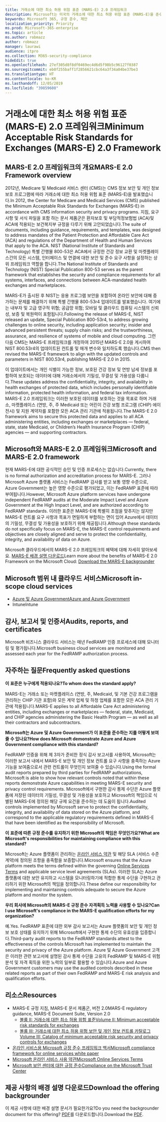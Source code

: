 ```yaml
---
title: 거래소에 대한 최소 허용 위험 표준 (MARS-E) 2.0 프레임워크
description: Microsoft는 미국의 거래소에 대한 최소 허용 위험 표준 (MARS-E)을 준수합니다.
keywords: Microsoft 365, 규정 준수, 제안
localization_priority: Priority
ms.prod: Microsoft-365-enterprise
ms.topic: article
ms.author: robmazz
author: robmazz
manager: laurawi
audience: itpro
ms.collection: M365-security-compliance
hideEdit: true
ms.openlocfilehash: 27ef305d8f8df0469ec4d6d5f98b5c96127f0387
ms.sourcegitcommit: eb0f255baff1f2856621cbc64a3f34a04be37be3
ms.translationtype: HT
ms.contentlocale: ko-KR
ms.lasthandoff: 12/05/2019
ms.locfileid: "39859608"
---
```

# <a name="minimum-acceptable-risk-standards-for-exchanges-mars-e-20-framework"></a><span data-ttu-id="e0e85-104">거래소에 대한 최소 허용 위험 표준 (MARS-E) 2.0 프레임워크</span><span class="sxs-lookup"><span data-stu-id="e0e85-104">Minimum Acceptable Risk Standards for Exchanges (MARS-E) 2.0 Framework</span></span>

## <a name="mars-e-20-framework-overview"></a><span data-ttu-id="e0e85-105">MARS-E 2.0 프레임워크의 개요</span><span class="sxs-lookup"><span data-stu-id="e0e85-105">MARS-E 2.0 Framework overview</span></span>

<span data-ttu-id="e0e85-106">2012년, Medicare 및 Medicaid 서비스 센터 (CMS)는 CMS 정보 보안 및 개인 정보 보호 프로그램에 따라 거래소에 대한 최소 허용 위험 표준 (MARS-E)을 발표했습니다.</span><span class="sxs-lookup"><span data-stu-id="e0e85-106">In 2012, the Center for Medicare and Medicaid Services (CMS) published the Minimum Acceptable Risk Standards for Exchanges (MARS-E) in accordance with CMS information security and privacy programs.</span></span> <span data-ttu-id="e0e85-107">지침, 요구 사항 및 서식 파일을 포함 하는 문서 제품군은 환자보호 및 부담적정보험법 (ACA)및 ACA에 적용되는 보건복지부 규정을 다루기 위해 고안되었습니다.</span><span class="sxs-lookup"><span data-stu-id="e0e85-107">The suite of documents, including guidance, requirements, and templates, was designed to address mandates of the Patient Protection and Affordable Care Act (ACA) and regulations of the Department of Health and Human Services that apply to the ACA.</span></span> <span data-ttu-id="e0e85-108">NIST (National Institute of Standards and Technology) 특별 간행물 800-53은 ACA에서 규정한 건강 정보 교환 및 마켓플레이스간의 모든 시스템, 인터페이스 및 연결에 대한 보안 및 준수 요구 사항을 설정하는 상위 프레임워크 역할을 합니다.</span><span class="sxs-lookup"><span data-stu-id="e0e85-108">The National Institute of Standards and Technology (NIST) Special Publication 800-53 serves as the parent framework that establishes the security and compliance requirements for all systems, interfaces, and connections between ACA-mandated health exchanges and marketplaces.</span></span>

<span data-ttu-id="e0e85-109">MARS-E가 출시된 후 NIST는 응용 프로그램 보안을 포함하여 온라인 보안에 대해 증가하는 문제를 해결하기 위해 특별 간행물 800-53r4 업데이트를 발표했습니다. 여기에는 내부자 및 고급 영구적 위협; 공급망 위험; 모바일 및 클라우드 컴퓨팅 시스템의 신뢰성, 보증 및 복원력이 포함됩니다.</span><span class="sxs-lookup"><span data-stu-id="e0e85-109">Following the release of MARS-E, NIST released an update, Special Publication 800-53r4, to address growing challenges to online security, including application security; insider and advanced persistent threats; supply chain risks; and the trustworthiness, assurance, and resilience of systems of mobile and cloud computing.</span></span> <span data-ttu-id="e0e85-110">그런 다음 CMS는 MARS-E 프레임워크를 개정하여 2015년 MARS-E 2.0을 게시하여 NIST 800.53r4의 업데이트된 컨트롤 및 매개 변수와 일치하도록 했습니다.</span><span class="sxs-lookup"><span data-stu-id="e0e85-110">CMS then revised the MARS-E framework to align with the updated controls and parameters in NIST 800.53r4, publishing MARS-E 2.0 in 2015.</span></span>

<span data-ttu-id="e0e85-111">이 업데이트에서는 개인 식별이 가능한 정보, 보호된 건강 정보 및 연방 납세 정보를 포함하여 보호되는 데이터에 대해 거래소에서의 기밀성, 무결성 및 가용성을 다룹니다.</span><span class="sxs-lookup"><span data-stu-id="e0e85-111">These updates address the confidentiality, integrity, and availability in health exchanges of protected data, which includes personally identifiable information, protected health information, and federal tax information.</span></span> <span data-ttu-id="e0e85-112">MARS-E 2.0 프레임워크는 이러한 보호된 데이터를 보호하는 것을 목표로 하며 거래소, 마켓플레이스 (연방, 주, 주 Medicaid 또는 어린이 건강 보험 프로그램 (CHIP) 에이전시) 및 지원 계약자를 포함한 모든 ACA 관리 기관에 적용됩니다.</span><span class="sxs-lookup"><span data-stu-id="e0e85-112">The MARS-E 2.0 framework aims to secure this protected data and applies to all ACA administering entities, including exchanges or marketplaces — federal, state, state Medicaid, or Children’s Health Insurance Program (CHIP) agencies — and supporting contractors.</span></span>

## <a name="microsoft-and-mars-e-20-framework"></a><span data-ttu-id="e0e85-113">Microsoft와 MARS-E 2.0 프레임워크</span><span class="sxs-lookup"><span data-stu-id="e0e85-113">Microsoft and MARS-E 2.0 framework</span></span>

<span data-ttu-id="e0e85-114">현재 MARS-E에 대한 공식적인 승인 및 인증 프로세스는 없습니다.</span><span class="sxs-lookup"><span data-stu-id="e0e85-114">Currently, there is no formal authorization and accreditation process for MARS-E.</span></span> <span data-ttu-id="e0e85-115">그러나 Microsoft Azure 플랫폼 서비스는 FedRAMP 감사를 받고 보통 영향 수준으로, Azure Government는 높은 영향 수준으로 평가되었고, 이는 FedRAMP 표준에 따라 부여됩니다.</span><span class="sxs-lookup"><span data-stu-id="e0e85-115">However, Microsoft Azure platform services have undergone independent FedRAMP audits at the Moderate Impact Level and Azure Government at the High Impact Level, and are authorized according to FedRAMP standards.</span></span> <span data-ttu-id="e0e85-116">이러한 표준은 MARS-E에 특별히 초점을 맞추지는 않지만 MARS-E 컨트롤 요구 사항과 목표가 면밀하게 부합하는 면이 있어 Azure에서 데이터의 기밀성, 무결성 및 가용성을 보호하기 위해 제공됩니다.</span><span class="sxs-lookup"><span data-stu-id="e0e85-116">Although these standards do not specifically focus on MARS-E, the MARS-E control requirements and objectives are closely aligned and serve to protect the confidentiality, integrity, and availability of data on Azure.</span></span>

<span data-ttu-id="e0e85-117">Microsoft 클라우드에서의 MARS-E 2.0 프레임워크의 혜택에 대해 자세히 알아보세요. [MARS-E 배경 설명 다운로드](https://aka.ms/mars-e-backgrounder)</span><span class="sxs-lookup"><span data-stu-id="e0e85-117">Learn more about the benefits of MARS-E 2.0 Framework on the Microsoft Cloud: [Download the MARS-E backgrounder](https://aka.ms/mars-e-backgrounder)</span></span>

## <a name="microsoft-in-scope-cloud-services"></a><span data-ttu-id="e0e85-118">Microsoft 범위 내 클라우드 서비스</span><span class="sxs-lookup"><span data-stu-id="e0e85-118">Microsoft in-scope cloud services</span></span>

- [<span data-ttu-id="e0e85-119">Azure 및 Azure Government</span><span class="sxs-lookup"><span data-stu-id="e0e85-119">Azure and Azure Government</span></span>](https://aka.ms/AzureCompliance)
- <span data-ttu-id="e0e85-120">Intune</span><span class="sxs-lookup"><span data-stu-id="e0e85-120">Intune</span></span>

## <a name="audits-reports-and-certificates"></a><span data-ttu-id="e0e85-121">감사, 보고서 및 인증서</span><span class="sxs-lookup"><span data-stu-id="e0e85-121">Audits, reports, and certificates</span></span>

<span data-ttu-id="e0e85-122">Microsoft 비즈니스 클라우드 서비스는 매년 FedRAMP 인증 프로세스에 대해 모니터링 및 평가됩니다.</span><span class="sxs-lookup"><span data-stu-id="e0e85-122">Microsoft business cloud services are monitored and assessed each year for the FedRAMP authorization process.</span></span>

## <a name="frequently-asked-questions"></a><span data-ttu-id="e0e85-123">자주하는 질문</span><span class="sxs-lookup"><span data-stu-id="e0e85-123">Frequently asked questions</span></span>

<span data-ttu-id="e0e85-124">**이 표준은 누구에게 적용되나요?**</span><span class="sxs-lookup"><span data-stu-id="e0e85-124">**To whom does the standard apply?**</span></span>

<span data-ttu-id="e0e85-125">MARS-E는 거래소 또는 마켓플레이스 (연방, 주, Medicaid, 및 기본 건강 프로그램을 관리하는 CHIP 기관 포함)와 모든 계약 업체 및 하청 업체를 포함한 모든 ACA 관리 기관에 적용됩니다.</span><span class="sxs-lookup"><span data-stu-id="e0e85-125">MARS-E applies to all Affordable Care Act administering entities, including exchanges or marketplaces — federal, state, Medicaid, and CHIP agencies administering the Basic Health Program — as well as all their contractors and subcontractors.</span></span>

<span data-ttu-id="e0e85-126">**Microsoft는 Azure 및 Azure Government가 이 표준을 준수하는 지를 어떻게 보여줄 수 있나요?**</span><span class="sxs-lookup"><span data-stu-id="e0e85-126">**How does Microsoft demonstrate Azure and Azure Government compliance with this standard?**</span></span>

<span data-ttu-id="e0e85-127">FedRAMP 인증을 위해 제 3자가 준비한 정식 감사 보고서를 사용하여, Microsoft는 이러한 보고서 내에서 MARS-E 보안 및 개인 정보 컨트롤 요구 사항을 충족하는 Azure 기능을 보여줌으로서 관련 컨트롤이 무엇인지 보여줄 수 있습니다.</span><span class="sxs-lookup"><span data-stu-id="e0e85-127">Using the formal audit reports prepared by third parties for FedRAMP authorizations, Microsoft is able to show how relevant controls noted that within these reports demonstrate Azure capabilities in meeting MARS-E security and privacy control requirements.</span></span> <span data-ttu-id="e0e85-128">Microsoft에서 구현한 감사 통제 수단은 Azure 플랫폼에 저장된 데이터의 기밀성, 무결성 및 가용성을 보호하고 Microsoft의 책임으로 식별된 MARS-E에 정의된 해당 규제 요건을 준수하는 데 도움이 됩니다.</span><span class="sxs-lookup"><span data-stu-id="e0e85-128">Audited controls implemented by Microsoft serve to protect the confidentiality, integrity, and availability of data stored on the Azure platform, and correspond to the applicable regulatory requirements defined in MARS-E that have been identified as the responsibility of Microsoft.</span></span>

<span data-ttu-id="e0e85-129">**이 표준에 따른 규정 준수를 유지하기 위한 Microsoft의 책임은 무엇인가요?**</span><span class="sxs-lookup"><span data-stu-id="e0e85-129">**What are Microsoft's responsibilities for maintaining compliance with this standard?**</span></span>

<span data-ttu-id="e0e85-130">Microsoft는 Azure 플랫폼이 관리하는 [온라인 서비스 약관](https://www.microsoftvolumelicensing.com/DocumentSearch.aspx?Mode=3&DocumentTypeId=31) 및 해당 SLA (서비스 수준 계약)에 정의된 조항을 충족함을 보증합니다.</span><span class="sxs-lookup"><span data-stu-id="e0e85-130">Microsoft ensures that the Azure platform meets the terms defined within the governing [Online Services Terms](https://www.microsoftvolumelicensing.com/DocumentSearch.aspx?Mode=3&DocumentTypeId=31) and applicable service level agreements (SLAs).</span></span> <span data-ttu-id="e0e85-131">이러한 SLA는 Azure 플랫폼에 대한 보안 유지하고 시스템을 모니터링하기에 적합한 통제 수단을 구현하고 관리하기 위한 Microsoft의 책임을 정의합니다.</span><span class="sxs-lookup"><span data-stu-id="e0e85-131">These define our responsibility for implementing and maintaining controls adequate to secure the Azure platform and monitor the system.</span></span>

<span data-ttu-id="e0e85-132">**우리 회사에 Microsoft의 MARS-E 규정 준수 자격획득 노력을 사용할 수 있나요?**</span><span class="sxs-lookup"><span data-stu-id="e0e85-132">**Can I use Microsoft's compliance in the MARS-E qualification efforts for my organization?**</span></span>

<span data-ttu-id="e0e85-133">예.</span><span class="sxs-lookup"><span data-stu-id="e0e85-133">Yes.</span></span> <span data-ttu-id="e0e85-134">FedRAMP 표준에 대한 외부 감사 보고서는 Azure 플랫폼의 보안 및 개인 정보 보호 상태를 유지하기 위해 Microsoft에서 구현한 통제 수단의 유효성을 입증합니다.</span><span class="sxs-lookup"><span data-stu-id="e0e85-134">Third-party audit reports to the FedRAMP standards attest to the effectiveness of the controls Microsoft has implemented to maintain the security and privacy of the Azure platform.</span></span> <span data-ttu-id="e0e85-135">Azure 및 Azure Government 고객은 이러한 관련 보고서에 설명된 감사 통제 수단을 고유의 FedRAMP 및 MARS-E 위험 분석 및 자격 획득을 위한 노력의 일부로 활용할 수 있습니다.</span><span class="sxs-lookup"><span data-stu-id="e0e85-135">Azure and Azure Government customers may use the audited controls described in these related reports as part of their own FedRAMP and MARS-E risk analysis and qualification efforts.</span></span>

## <a name="resources"></a><span data-ttu-id="e0e85-136">리소스</span><span class="sxs-lookup"><span data-stu-id="e0e85-136">Resources</span></span>

- <span data-ttu-id="e0e85-137">MARS-E 규정 지침, MARS-E 문서 제품군, 버전 2.0</span><span class="sxs-lookup"><span data-stu-id="e0e85-137">MARS-E regulatory guidance, MARS-E Document Suite, Version 2.0</span></span>
    - [<span data-ttu-id="e0e85-138">볼륨 II: 거래소에 대한 최소 허용 위험 표준</span><span class="sxs-lookup"><span data-stu-id="e0e85-138">Volume II: Minimum acceptable risk standards for exchanges</span></span>](https://www.cms.gov/CCIIO/Resources/Regulations-and-Guidance/Downloads/2-MARS-E-v2-0-Minimum-Acceptable-Risk-Standards-for-Exchanges-11102015.pdf)
    - [<span data-ttu-id="e0e85-139">볼륨 III: 거래소에 대한 최소 허용 위험 보안 및 개인 정보 컨트롤 카탈로그</span><span class="sxs-lookup"><span data-stu-id="e0e85-139">Volume III: Catalog of minimum acceptable risk security and privacy controls for exchanges</span></span>](https://www.cms.gov/CCIIO/Resources/Regulations-and-Guidance/Downloads/3-MARS-E-v2-0-Catalog-of-Security-and-Privacy-Controls-11102015.pdf)
- [<span data-ttu-id="e0e85-140">온라인 서비스용 Microsoft 규정 준수 프레임워크 백서</span><span class="sxs-lookup"><span data-stu-id="e0e85-140">Microsoft compliance framework for online services white paper</span></span>](https://aka.ms/compliance-framework)
- [<span data-ttu-id="e0e85-141">Microsoft 온라인 서비스 사용 약관</span><span class="sxs-lookup"><span data-stu-id="e0e85-141">Microsoft Online Services Terms</span></span>](https://www.microsoftvolumelicensing.com/DocumentSearch.aspx?Mode=3&DocumentTypeId=31)
- [<span data-ttu-id="e0e85-142">Microsoft 보안 센터에 대한 규정 준수</span><span class="sxs-lookup"><span data-stu-id="e0e85-142">Compliance on the Microsoft Trust Center</span></span>](https://www.microsoft.com/trust-center/compliance/compliance-overview)

## <a name="download-the-offering-backgrounder"></a><span data-ttu-id="e0e85-143">제공 사항의 배경 설명 다운로드</span><span class="sxs-lookup"><span data-stu-id="e0e85-143">Download the offering backgrounder</span></span>

<span data-ttu-id="e0e85-144">이 제공 사항에 대한 배경 설명 문서가 필요한가요?</span><span class="sxs-lookup"><span data-stu-id="e0e85-144">Do you need the backgrounder document for this offering?</span></span> <span data-ttu-id="e0e85-145">[PDF](https://download.microsoft.com/download/7/C/2/7C2690A7-19CC-4EED-A47A-B43CC418790A/MARS-E-Compliance.pdf)를 다운로드합니다.</span><span class="sxs-lookup"><span data-stu-id="e0e85-145">Download the [PDF](https://download.microsoft.com/download/7/C/2/7C2690A7-19CC-4EED-A47A-B43CC418790A/MARS-E-Compliance.pdf).</span></span>
